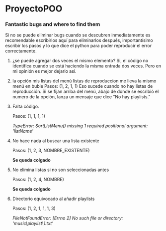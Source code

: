 # ProyectoPOO

### Fantastic bugs and where to find them

Si no se puede eliminar bugs cuando se descubren inmediatamente es
recomendable escribirlos aquí para eliminarlos después, importantísimo
escribir los pasos y lo que dice el python para poder reproducir el
error correctamente.

1. ¿se puede agregar dos veces el mismo elemento? Si, el código no identifica cuando se
está haciendo la misma entrada dos veces. Pero en mi opinión es mejor dejarlo así.

1. la opción mis listas del menú listas de reproduccion me lleva la mismo menú en buble
 Pasos: (1, 2, 1, 1)  Eso sucede cuando no hay listas de reproducción. Si se fijan arriba del
 menú, abajo de donde se escribió el numero de la opción, lanza un mensaje que dice "No hay
 playlists."


1. Falta código. 

    Pasos: (1, 1, 1, 1)

	*TypeError: SortListMenu() missing 1 required positional argument: 'listName'*


2. No hace nada al buscar una lista existente

    Pasos: (1, 2, 3, NOMBRE_EXISTENTE)

	**Se queda colgado**

3. No elimina listas si no son seleccionadas antes

    Pasos: (1, 2, 4, NOMBRE)

	**Se queda colgado**

4. Directorio equivocado al añadir playlists

    Pasos: (1, 2, 1, 1, 1, 3)

	*FileNotFoundError: [Errno 2] No such file or directory: 'music\\playlist\\1.txt'*
